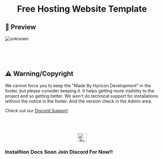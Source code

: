 <h1 align="center">Free Hosting Website Template</h1>

## :eyes:  Preview
![unknown](https://cdn.discordapp.com/attachments/1023575939826847784/1030876069668073512/unknown.png)


<br/><br/><br/>
## :warning:  Warning/Copyright
We cannot force you to keep the "Made By Hyricon Development" in the footer, but please consider keeping it. It helps getting more visibility to the project and so getting better. We won't do technical support for installations without the notice in the footer. And the version check in the Admin area.



Check out our [Discord Support](https://discord.gg/qZqsnDETcP)<br/>
<br/><br/><br/>

<p align="center"><a href="https://github.com/NorthDevelopment/NorthClient#"><img src="http://randojs.com/images/backToTopButtonTransparentBackground.png" alt="Back to top" height="29"/></a></p>

<h3>Installtion Docs Soon Join Discord For Now!!</h3>
